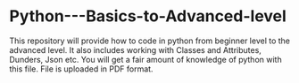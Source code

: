 # Python---Basics-to-Advanced-level
This repository will provide how to code in python from beginner level to the advanced level. It also includes working with Classes and Attributes, Dunders, Json etc. You will get a fair amount of knowledge of python with this file. File is uploaded in PDF format.
